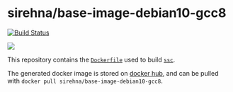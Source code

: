 # sirehna/base-image-debian10-gcc8

[![Build Status](https://travis-ci.org/sirehna/base-image-debian10-gcc8.svg?branch=master)](https://travis-ci.org/sirehna/base-image-debian10-gcc8)

[![](https://images.microbadger.com/badges/image/sirehna/base-image-debian10-gcc8.svg)](https://microbadger.com/images/sirehna/base-image-debian10-gcc8 "sirehna/base-image-debian10-gcc8")

This repository contains the [`Dockerfile`](Dockerfile) used to build [`ssc`](https://github.com/sirehna/ssc).

The generated docker image is stored on [docker hub](https://hub.docker.com/r/sirehna/base-image-debian10-gcc8),
and can be pulled with `docker pull sirehna/base-image-debian10-gcc8`.
